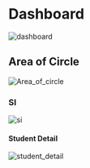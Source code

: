 # Dashboard
![dashboard](output1.png)

## Area of Circle
![Area_of_circle](output2.png)

### SI
![si](output3.png)

#### Student Detail
![student_detail](output4.png)
